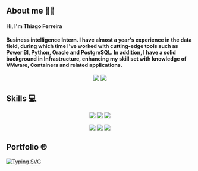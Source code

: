 <h2> About me 🧙‍♂️ </h2>
<h4 >Hi, I'm Thiago Ferreira</h3>
<h4 >Business intelligence Intern. I have almost a year's experience in the data field, during which time I've worked with cutting-edge tools such as Power BI, Python, Oracle and PostgreSQL. In addition, I have a solid background in Infrastructure, enhancing my skill set with knowledge of VMware, Containers and related applications.</h4>
<p align="center">
    <a href="https://www.linkedin.com/in/dev-thsilva/" target="_blank">
        <img src="https://img.shields.io/badge/linkedin-0A66C2?style=for-the-badge&logo=linkedin&logoColor=white"></a>
    <a href= "mailto:thiagofr.029@gmail.com">
        <img src="https://img.shields.io/badge/gmail-D14836?style=for-the-badge&logo=gmail&logoColor=white"></a>
</p>

<h2>Skills 💻 </h2>

<p align="center">
  <img src="https://img.shields.io/badge/PostgreSQL-gray?style=for-the-badge&logo=PostgreSQL">
  <img src="https://img.shields.io/badge/Oracle-red?style=for-the-badge&logo=Oracle">
  <img src="https://img.shields.io/badge/Python-yellow?style=for-the-badge&logo=Python&logoColor=yellow&color=%233776AB">
</p>
<p align="center">
  <img src="https://img.shields.io/badge/PowerBI-yellow?style=for-the-badge">
  <img src="https://img.shields.io/badge/Metabase-white?style=for-the-badge&logo=Metabase">
    <img src="https://img.shields.io/badge/Sheets/Excel-white?style=for-the-badge&logo=Google%20Sheets">
</p>
<p align="rigth">

</p>
<h2>Portfolio 🌐 </h2>

<a href="https://git.io/typing-svg"><img src="https://readme-typing-svg.demolab.com?font=Fira+Code&pause=1000&color=F7F7F7&width=435&lines=In+progress..." alt="Typing SVG" /></a>
